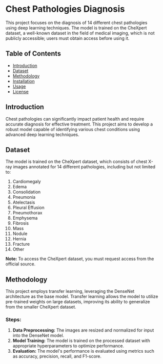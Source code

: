 # Chest Pathologies Diagnosis

This project focuses on the diagnosis of 14 different chest pathologies using deep learning techniques. The model is trained on the CheXpert dataset, a well-known dataset in the field of medical imaging, which is not publicly accessible; users must obtain access before using it.

## Table of Contents
- [Introduction](#introduction)
- [Dataset](#dataset)
- [Methodology](#methodology)
- [Installation](#installation)
- [Usage](#usage)
- [License](#license)

## Introduction

Chest pathologies can significantly impact patient health and require accurate diagnosis for effective treatment. This project aims to develop a robust model capable of identifying various chest conditions using advanced deep learning techniques.

## Dataset

The model is trained on the CheXpert dataset, which consists of chest X-ray images annotated for 14 different pathologies, including but not limited to:

1. Cardiomegaly
2. Edema
3. Consolidation
4. Pneumonia
5. Atelectasis
6. Pleural Effusion
7. Pneumothorax
8. Emphysema
9. Fibrosis
10. Mass
11. Nodule
12. Hernia
13. Fracture
14. Other

**Note:** To access the CheXpert dataset, you must request access from the official source.

## Methodology

This project employs transfer learning, leveraging the DenseNet architecture as the base model. Transfer learning allows the model to utilize pre-trained weights on large datasets, improving its ability to generalize from the smaller CheXpert dataset. 

### Steps:
1. **Data Preprocessing:** The images are resized and normalized for input into the DenseNet model.
2. **Model Training:** The model is trained on the processed dataset with appropriate hyperparameters to optimize performance.
3. **Evaluation:** The model's performance is evaluated using metrics such as accuracy, precision, recall, and F1-score.

